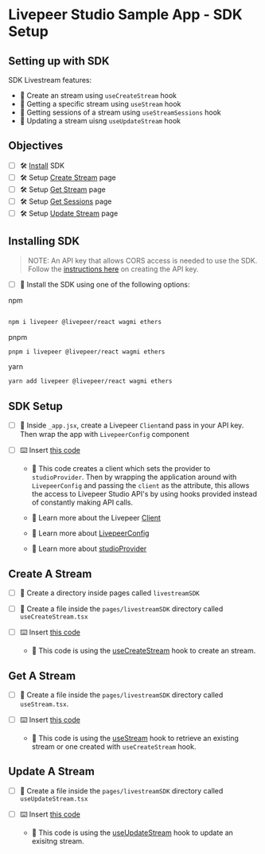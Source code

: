 # Livepeer Studio Sample App - SDK Setup

## Setting up with SDK

SDK Livestream features:

* 📝 Create an stream using `useCreateStream` hook
* 📝 Getting a specific stream using `useStream` hook
* 📝 Getting sessions of a stream using `useStreamSessions` hook
* 📝 Updating a stream uisng `useUpdateStream` hook

## Objectives

* [ ] 🛠 [Install](https://livepeerjs.org/docs/getting-started) SDK
* [ ] 🛠  Setup [Create Stream](https://github.com/livepeer/studio-sample-app/blob/main/pages/livestreamSDK/useCreateStream.tsx) page
* [ ] 🛠  Setup [Get Stream](https://github.com/livepeer/studio-sample-app/blob/main/pages/livestreamSDK/useStream.tsx) page
* [ ] 🛠  Setup [Get Sessions](https://github.com/livepeer/studio-sample-app/blob/main/pages/livestreamSDK/useStreamSessions.tsx) page
* [ ] 🛠  Setup [Update Stream](https://github.com/livepeer/studio-sample-app/blob/main/pages/livestreamSDK/useUpdateStream.tsx) page

## Installing SDK

>NOTE: An API key that allows CORS access is needed to use the SDK. Follow the [instructions here](https://docs.livepeer.studio/quickstart/) on creating the API key.

* [ ] 🧱 Install the SDK using one of the following options:

npm

```sh

npm i livepeer @livepeer/react wagmi ethers
```

pnpm

```sh
pnpm i livepeer @livepeer/react wagmi ethers
```

yarn

```sh
yarn add livepeer @livepeer/react wagmi ethers
```

## SDK Setup

* [ ] 🧱 Inside `_app.jsx`, create a Livepeer `Client`and pass in your API key. Then wrap the app with `LivepeerConfig` component

* [ ] ⌨️ Insert [this code](https://github.com/livepeer/studio-sample-app/blob/main/pages/_app.jsx)

  * 🔬 This code creates a client which sets the provider to `studioProvider`. Then by wrapping the application around with `LivepeerConfig` and passing the `client` as the attribute, this allows the access to Livepeer Studio API's by using hooks provided instead of constantly making API calls.

  * 🔬 Learn more about the Livepeer [Client](https://livepeerjs.org/docs/client)

  * 🔬 Learn more about [LivepeerConfig](https://livepeerjs.org/docs/LivepeerConfig)

  * 🔬 Learn more about [studioProvider](https://livepeerjs.org/docs/providers/studio)

## Create A Stream

* [ ] 🧱 Create a directory inside pages called `livestreamSDK`

* [ ] 🧱 Create a file inside the `pages/livestreamSDK` directory called `useCreateStream.tsx`

* [ ] ⌨️ Insert [this code](https://github.com/livepeer/studio-sample-app/blob/main/pages/livestreamSDK/useCreateStream.tsx)

  * 🔬 This code is using the [useCreateStream](https://livepeerjs.org/docs/stream/useCreateStream) hook to create an stream.

## Get A Stream

* [ ] 🧱 Create a file inside the `pages/livestreamSDK` directory called `useStream.tsx`.

* [ ] ⌨️ Insert [this code](https://github.com/livepeer/studio-sample-app/blob/main/pages/livestreamSDK/useStream.tsx)

  * 🔬 This code is using the [useStream](https://livepeerjs.org/docs/stream/useStream) hook to retrieve an existing stream or one created with `useCreateStream` hook.

## Update A Stream

* [ ] 🧱 Create a file inside the `pages/livestreamSDK` directory called `useUpdateStream.tsx`

* [ ] ⌨️ Insert [this code](https://github.com/livepeer/studio-sample-app/blob/main/pages/livestreamSDK/useUpdateStream.tsx)

  * 🔬 This code is using the [useUpdateStream](https://livepeerjs.org/docs/stream/useUpdateStream) hook to update an exisitng stream.
  